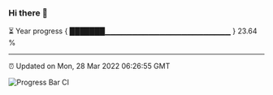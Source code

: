 ### Hi there 👋

⏳ Year progress { ███████▁▁▁▁▁▁▁▁▁▁▁▁▁▁▁▁▁▁▁▁▁▁▁ } 23.64 %

---

⏰ Updated on Mon, 28 Mar 2022 06:26:55 GMT

![Progress Bar CI](https://github.com/ZhaoGui/ZhaoGui/workflows/Progress%20Bar%20CI/badge.svg)
